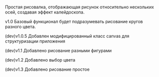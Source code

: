 Простая рисовалка, отображающая рисунок относительно нескольких осей, создавая эффект калейдоскопа.

v1.0 Базовый функционал будет подразумевать рисование кругов разного цвета.

(dev)v1.0.5 Добавлен модифицированный класс canvas для структуризации приложения

(dev)v1.1 Добавлено рисование разными фигурами

(dev)v1.2 Добавлено выбор цвета

(dev)v1.3 Добавлено рисование простое
